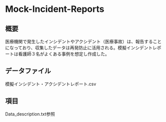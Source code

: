 # Mock-Incident-Reports

## 概要
医療機関で発生したインシデントやアクシデント（医療事故）は、報告することになっており、収集したデータは再発防止に活用される。模擬インシデントレポートは看護師３名がよくある事例を想定し作成した。

## データファイル
模擬インシデント・アクシデントレポート.csv

## 項目
Data_description.txt参照
